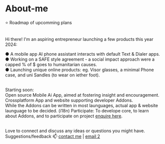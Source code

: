 # About-me
⭐ Roadmap of upcomming plans <br><br>


Hi there! I'm an aspiring entrepreneur launching a few products this year 2024:<br>

 ● A <a style="text-decoration: none" href="https://github.com/qp5/bowHip_app">mobile app AI phone assistant</a> interacts with default Text & Dialer apps.<br>
 ● Working on a SAFE style agreement - a social impact approach were a capped % of $ goes to humanitarian causes.<br>
 ● Launching unique online products: eg. Visor glasses, a minimal Phone case, and uni Sandles (to wear on iether foot).<br><br>

Starting soon:<br>
Open source Mobile Ai App, aimed at fostering insight and encouragement. Crossplatform App and website supporting developer Addons.<br>
While the Addons can be written in most launguages, actual app & website launguage to be decided. (i18n) 
Participate: To develope core, to learn about Addons, and to participate on project <a href="mailto: support@bowhip.org">enquire here</a>.<br><br>

Love to connect and discuss any ideas or questions you might have.<br>
Suggestions/feedback 📫 <a href="mailto: support@bowhip.org">contact me</a> | <a href="mailto: adkinscc@gmailcom">email 2</a><br>
